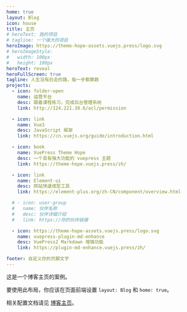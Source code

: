 ```yaml
---
home: true
layout: Blog
icon: house
title: 主页
# heroText: 我的项目
# tagline: 一个强大的项目
heroImage: https://theme-hope-assets.vuejs.press/logo.svg
# heroImageStyle:
#   width: 100px
#   height: 100px
heroText: reveal
heroFullScreen: true
tagline: 人生没有白走的路，每一步都算数
projects:
  - icon: folder-open
    name: 运营平台
    desc: 跟着课程练习，完成后台管理系统
    link: http://124.221.38.6/acl/permission

  - icon: link
    name: Vue3
    desc: JavaScript 框架
    link: https://cn.vuejs.org/guide/introduction.html

  - icon: book
    name: VuePress Theme Hope
    desc: 一个具有强大功能的 vuepress 主题
    link: https://theme-hope.vuejs.press/zh/

  - icon: link
    name: Element-ui
    desc: 网站快速成型工具
    link: https://element-plus.org/zh-CN/component/overview.html

  # - icon: user-group
  #   name: 伙伴名称
  #   desc: 伙伴详细介绍
  #   link: https://你的伙伴链接

  - icon: https://theme-hope-assets.vuejs.press/logo.svg
    name: vuepress-plugin-md-enhance
    desc: VuePress2 Markdown 增强功能
    link: https://plugin-md-enhance.vuejs.press/zh/

footer: 自定义你的页脚文字
---
```


这是一个博客主页的案例。

要使用此布局，你应该在页面前端设置 `layout: Blog` 和 `home: true`。

相关配置文档请见 [博客主页](https://theme-hope.vuejs.press/zh/guide/blog/home.html)。
